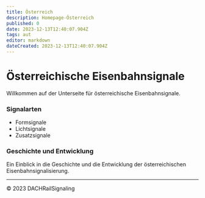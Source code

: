```yaml
---
title: Österreich
description: Homepage-Österreich
published: 0
date: 2023-12-13T12:40:07.904Z
tags: aut
editor: markdown
dateCreated: 2023-12-13T12:40:07.904Z
---
```


# Österreichische Eisenbahnsignale

Willkommen auf der Unterseite für österreichische Eisenbahnsignale.

### Signalarten

- Formsignale
- Lichtsignale
- Zusatzsignale

### Geschichte und Entwicklung

Ein Einblick in die Geschichte und die Entwicklung der österreichischen Eisenbahnsignalisierung.

---

© 2023 DACHRailSignaling
